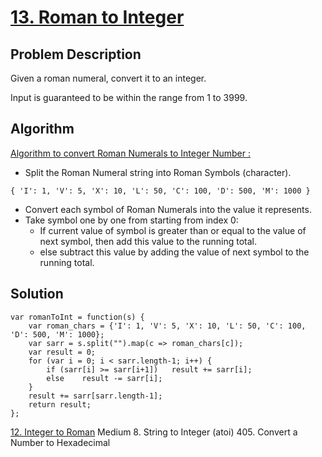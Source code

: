 # [13. Roman to Integer](https://leetcode.com/problems/roman-to-integer/description/)
## Problem Description
Given a roman numeral, convert it to an integer.

Input is guaranteed to be within the range from 1 to 3999.

## Algorithm
[Algorithm to convert Roman Numerals to Integer Number :](http://www.geeksforgeeks.org/converting-roman-numerals-decimal-lying-1-3999/)
- Split the Roman Numeral string into Roman Symbols (character).
```
{ 'I': 1, 'V': 5, 'X': 10, 'L': 50, 'C': 100, 'D': 500, 'M': 1000 }
```
- Convert each symbol of Roman Numerals into the value it represents.
- Take symbol one by one from starting from index 0:
  - If current value of symbol is greater than or equal to the value of next symbol, then add this value to the running total.
  - else subtract this value by adding the value of next symbol to the running total.

## Solution
```
var romanToInt = function(s) {
    var roman_chars = {'I': 1, 'V': 5, 'X': 10, 'L': 50, 'C': 100, 'D': 500, 'M': 1000};
    var sarr = s.split("").map(c => roman_chars[c]);
    var result = 0;
    for (var i = 0; i < sarr.length-1; i++) {
        if (sarr[i] >= sarr[i+1])   result += sarr[i];
        else    result -= sarr[i];
    }
    result += sarr[sarr.length-1];
    return result;
};
```


[12. Integer to Roman](https://leetcode.com/problems/integer-to-roman/description/)  Medium
8. String to Integer (atoi)
405. Convert a Number to Hexadecimal
